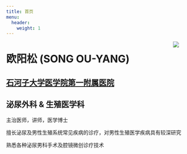 ```yaml
---
title: 首页
menu:
  header:
    weight: 1
---
```


[<img src="/images/vector_medical_symbol.jpeg" style="max-width:25%;min-width:50px;float:right;">](https://swcyo.rbind.io/)

# 欧阳松 (SONG OU-YANG)

## [石河子大学医学院第一附属医院](https://www.sdyfy.com.cn/)

## 泌尿外科 & 生殖医学科

主治医师，讲师，医学博士

擅长泌尿及男性生殖系统常见疾病的诊疗，对男性生殖医学疾病具有较深研究

熟悉各种泌尿男科手术及腔镜微创诊疗技术
